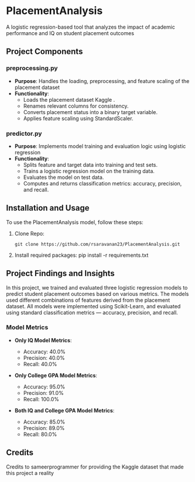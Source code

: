 # PlacementAnalysis
A logistic regression-based tool that analyzes the impact of academic performance and IQ on student placement outcomes

## Project Components

### preprocessing.py
- **Purpose**: Handles the loading, preprocessing, and feature scaling of the placement dataset
- **Functionality**:
  - Loads the placement dataset Kaggle .
  - Renames relevant columns for consistency.
  - Converts placement status into a binary target variable.
  - Applies feature scaling using StandardScaler.

### predictor.py
- **Purpose**: Implements model training and evaluation logic using logistic regression
- **Functionality**:
  - Splits feature and target data into training and test sets.
  - Trains a logistic regression model on the training data.
  - Evaluates the model on test data.
  - Computes and returns classification metrics: accuracy, precision, and recall.


## Installation and Usage

To use the PlacementAnalysis model, follow these steps: 

1. Clone Repo:
   ```
   git clone https://github.com/rsaravanan23/PlacementAnalysis.git
    ```

2. Install required packages: pip install -r requirements.txt

## Project Findings and Insights

In this project, we trained and evaluated three logistic regression models to predict student placement outcomes based on various metrics. The models used different combinations of features derived from the placement dataset. All models were implemented using Scikit-Learn, and evaluated using standard classification metrics — accuracy, precision, and recall.

### Model Metrics

- **Only IQ Model Metrics**:
  - Accuracy: 40.0%
  - Precision: 40.0%
  - Recall: 40.0%

- **Only College GPA Model Metrics**:
  - Accuracy: 95.0%
  - Precision: 91.0%
  - Recall: 100.0%

- **Both IQ and College GPA Model Metrics**:
  - Accuracy: 85.0%
  - Precision: 89.0%
  - Recall: 80.0%

## Credits

Credits to sameerprogrammer for providing the Kaggle dataset that made this project a reality
